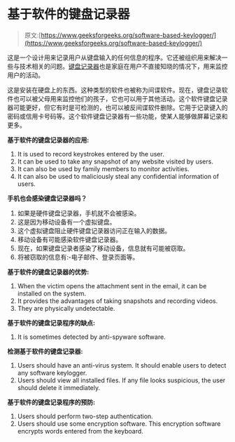 # 基于软件的键盘记录器

> 原文:[https://www.geeksforgeeks.org/software-based-keylogger/](https://www.geeksforgeeks.org/software-based-keylogger/)

这是一个设计用来记录用户从键盘输入的任何信息的程序。它还被组织用来解决一些与技术相关的问题。[键盘记录器](https://www.geeksforgeeks.org/introduction-to-keyloggers/)也是家庭在用户不直接知晓的情况下，用来监控用户的活动。

这是安装在硬盘上的东西。这种类型的软件也被称为间谍软件。现在，键盘记录软件也可以被父母用来监控他们的孩子，它也可以用于其他活动。这个软件键盘记录器可能更好，但它有时是可检测的，也可以被反间谍软件删除。它用于记录键入的密码或信用卡号码等。这个软件键盘记录器有一些功能，使某人能够做屏幕记录和更多。

**基于软件的键盘记录器的应用:**

1.  It is used to record keystrokes entered by the user.
2.  It can be used to take any snapshot of any website visited by users.
3.  It can also be used by family members to monitor activities.
4.  It can also be used to maliciously steal any confidential information of users.

**手机也会感染键盘记录器吗？**

1.  如果是硬件键盘记录器，手机就不会被感染。
2.  这是因为移动设备有一个虚拟键盘。
3.  这个虚拟键盘阻止硬件键盘记录器访问正在输入的数据。
4.  移动设备有可能感染软件键盘记录器。
5.  现在，如果键盘记录者感染了移动设备，信息就有可能被窃取。
6.  将被窃取的信息有:-电子邮件、登录页面等。

**基于软件的键盘记录器的优势:**

1.  When the victim opens the attachment sent in the email, it can be installed on the system.
2.  It provides the advantages of taking snapshots and recording videos.
3.  They are physically undetectable.

**基于软件的键盘记录程序的缺点:**

1.  It is sometimes detected by anti-spyware software.

**检测基于软件的键盘记录器:**

1.  Users should have an anti-virus system. It should enable users to detect any software keylogger.
2.  Users should view all installed files. If any file looks suspicious, the user should delete it immediately.

**基于软件的键盘记录程序的预防:**

1.  Users should perform two-step authentication.
2.  Users should use some encryption software. This encryption software encrypts words entered from the keyboard.